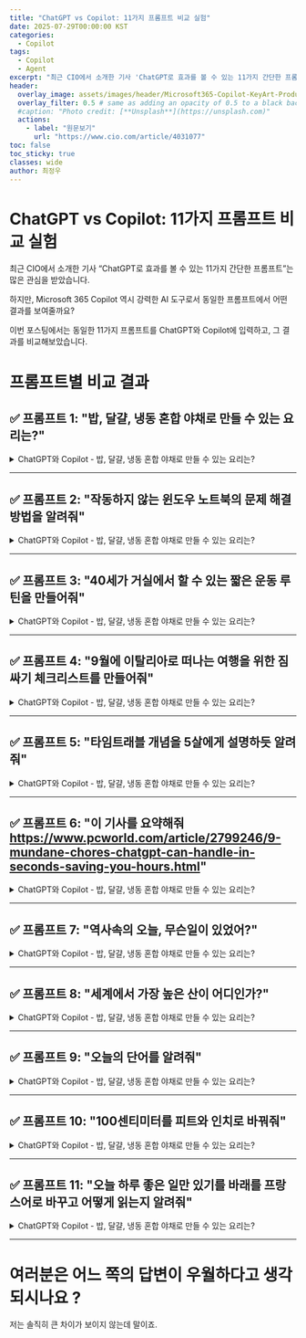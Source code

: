 ```yaml
---
title: "ChatGPT vs Copilot: 11가지 프롬프트 비교 실험"
date: 2025-07-29T00:00:00 KST
categories:
  - Copilot
tags:
  - Copilot
  - Agent
excerpt: "최근 CIO에서 소개한 기사 'ChatGPT로 효과를 볼 수 있는 11가지 간단한 프롬프트'는 많은 관심을 받았습니다. 하지만, Microsoft 365 Copilot 역시 강력한 AI 도구로서 동일한 프롬프트에서 어떤 결과를 보여줄까요? 이번 포스팅에서는 동일한 11가지 프롬프트를 ChatGPT와 Copilot에 입력하고, 그 결과를 비교해보았습니다."
header:
  overlay_image: assets/images/header/Microsoft365-Copilot-KeyArt-Productivity-6K-01.png
  overlay_filter: 0.5 # same as adding an opacity of 0.5 to a black background
  #caption: "Photo credit: [**Unsplash**](https://unsplash.com)"
  actions:
    - label: "원문보기"
      url: "https://www.cio.com/article/4031077"
toc: false
toc_sticky: true
classes: wide
author: 최정우
---
```


# ChatGPT vs Copilot: 11가지 프롬프트 비교 실험

최근 CIO에서 소개한 기사 “ChatGPT로 효과를 볼 수 있는 11가지 간단한 프롬프트”는 많은 관심을 받았습니다. 

하지만, Microsoft 365 Copilot 역시 강력한 AI 도구로서 동일한 프롬프트에서 어떤 결과를 보여줄까요? 

이번 포스팅에서는 동일한 11가지 프롬프트를 ChatGPT와 Copilot에 입력하고, 그 결과를 비교해보았습니다.

# 프롬프트별 비교 결과

## ✅ 프롬프트 1: "밥, 달걀, 냉동 혼합 야채로 만들 수 있는 요리는?"

<details>
  <summary>ChatGPT와 Copilot - 밥, 달걀, 냉동 혼합 야채로 만들 수 있는 요리는?</summary>
  <img src="/mwkorea/assets/images/20250729/image01.png" />
</details>

---

## ✅ 프롬프트 2: "작동하지 않는 윈도우 노트북의 문제 해결 방법을 알려줘"

<details>
  <summary>ChatGPT와 Copilot - 밥, 달걀, 냉동 혼합 야채로 만들 수 있는 요리는?</summary>
  <img src="/mwkorea/assets/images/20250729/image.png" />
</details>

---

## ✅ 프롬프트 3: "40세가 거실에서 할 수 있는 짧은 운동 루틴을 만들어줘"

<details>
  <summary>ChatGPT와 Copilot - 밥, 달걀, 냉동 혼합 야채로 만들 수 있는 요리는?</summary>
  <img src="/mwkorea/assets/images/20250729/image02.png" />
</details>

---

## ✅ 프롬프트 4: "9월에 이탈리아로 떠나는 여행을 위한 짐싸기 체크리스트를 만들어줘"

<details>
  <summary>ChatGPT와 Copilot - 밥, 달걀, 냉동 혼합 야채로 만들 수 있는 요리는?</summary>
  <img src="/mwkorea/assets/images/20250729/image03.png" />
</details>

---

## ✅ 프롬프트 5: "타임트래블 개념을 5살에게 설명하듯 알려줘"

<details>
  <summary>ChatGPT와 Copilot - 밥, 달걀, 냉동 혼합 야채로 만들 수 있는 요리는?</summary>
  <img src="/mwkorea/assets/images/20250729/image04.png" />
</details>

---

## ✅ 프롬프트 6: "이 기사를 요약해줘 https://www.pcworld.com/article/2799246/9-mundane-chores-chatgpt-can-handle-in-seconds-saving-you-hours.html"

<details>
  <summary>ChatGPT와 Copilot - 밥, 달걀, 냉동 혼합 야채로 만들 수 있는 요리는?</summary>
  <img src="/mwkorea/assets/images/20250729/image05.png" />
</details>

---

## ✅ 프롬프트 7: "역사속의 오늘, 무슨일이 있었어?"

<details>
  <summary>ChatGPT와 Copilot - 밥, 달걀, 냉동 혼합 야채로 만들 수 있는 요리는?</summary>
  <img src="/mwkorea/assets/images/20250729/image06.png" />
</details>

---

## ✅ 프롬프트 8: "세계에서 가장 높은 산이 어디인가?"

<details>
  <summary>ChatGPT와 Copilot - 밥, 달걀, 냉동 혼합 야채로 만들 수 있는 요리는?</summary>
  <img src="/mwkorea/assets/images/20250729/image07.png" />
</details>

---

## ✅ 프롬프트 9: "오늘의 단어를 알려줘"

<details>
  <summary>ChatGPT와 Copilot - 밥, 달걀, 냉동 혼합 야채로 만들 수 있는 요리는?</summary>
  <img src="/mwkorea/assets/images/20250729/image08.png" />
</details>

---

## ✅ 프롬프트 10: "100센티미터를 피트와 인치로 바꿔줘"

<details>
  <summary>ChatGPT와 Copilot - 밥, 달걀, 냉동 혼합 야채로 만들 수 있는 요리는?</summary>
  <img src="/mwkorea/assets/images/20250729/image09.png" />
</details>

---

## ✅ 프롬프트 11: "오늘 하루 좋은 일만 있기를 바래를 프랑스어로 바꾸고 어떻게 읽는지 알려줘"

<details>
  <summary>ChatGPT와 Copilot - 밥, 달걀, 냉동 혼합 야채로 만들 수 있는 요리는?</summary>
  <img src="/mwkorea/assets/images/20250729/image10.png" />
</details>

---

# 여러분은 어느 쪽의 답변이 우월하다고 생각되시나요 ?

저는 솔직히 큰 차이가 보이지 않는데 말이죠.
